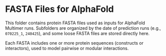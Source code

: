 # FASTA Files for AlphaFold

This folder contains protein FASTA files used as inputs for AlphaFold Multimer runs. Subfolders are organized by the date of prediction runs (e.g., `070225_1`, `240425`), and some loose FASTA files are stored directly here.

Each FASTA includes one or more protein sequences (constructs or interactors), used to model pairwise or modular interactions.
